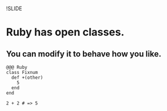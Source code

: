 !SLIDE

# Ruby has open classes.

## You can modify it to behave how you like.

    @@@ Ruby
    class Fixnum
      def +(other)
        5
      end
    end

    2 + 2 # => 5
